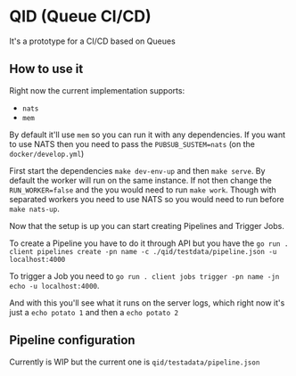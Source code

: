 # QID (Queue CI/CD)

It's a prototype for a CI/CD based on Queues

## How to use it

Right now the current implementation supports:
- `nats`
- `mem`

By default it'll use `mem` so you can run it with any dependencies. If you want to use NATS
then you need to pass the `PUBSUB_SUSTEM=nats` (on the `docker/develop.yml`)

First start the dependencies `make dev-env-up` and then `make serve`. By default the worker will
run on the same instance. If not then change the `RUN_WORKER=false` and the you would need to run
`make work`. Though with separated workers you need to use NATS so you would need to run before
`make nats-up`.

Now that the setup is up you can start creating Pipelines and Trigger Jobs.

To create a Pipeline you have to do it through API but you have the `go run . client pipelines create -pn name -c ./qid/testdata/pipeline.json -u localhost:4000`

To trigger a Job you need to `go run . client jobs trigger -pn name -jn echo -u localhost:4000`.

And with this you'll see what it runs on the server logs, which right now it's just a `echo potato 1` and then a `echo potato 2`

## Pipeline configuration

Currently is WIP but the current one is `qid/testadata/pipeline.json`
